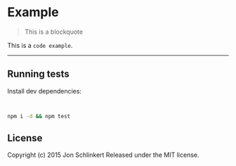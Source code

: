 # Example
> This is a blockquote

This is a `code example`.
***

## Running tests
Install dev dependencies:
```bash


npm i -d && npm test


```
## License
Copyright (c) 2015 Jon Schlinkert
Released under the MIT license.
